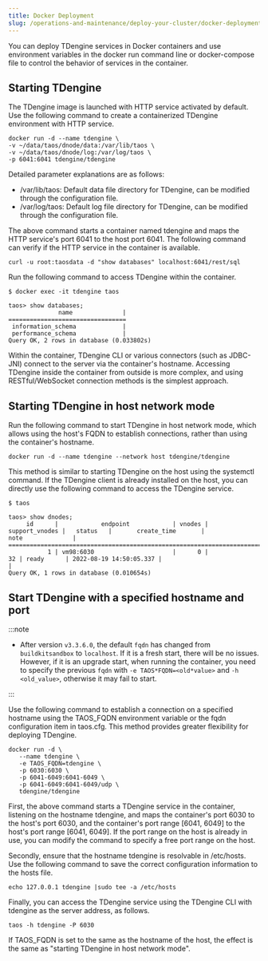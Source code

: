 ```yaml
---
title: Docker Deployment
slug: /operations-and-maintenance/deploy-your-cluster/docker-deployment
---
```


You can deploy TDengine services in Docker containers and use environment variables in the docker run command line or docker-compose file to control the behavior of services in the container.

## Starting TDengine

The TDengine image is launched with HTTP service activated by default. Use the following command to create a containerized TDengine environment with HTTP service.

```shell
docker run -d --name tdengine \
-v ~/data/taos/dnode/data:/var/lib/taos \
-v ~/data/taos/dnode/log:/var/log/taos \
-p 6041:6041 tdengine/tdengine
```

Detailed parameter explanations are as follows:

- /var/lib/taos: Default data file directory for TDengine, can be modified through the configuration file.
- /var/log/taos: Default log file directory for TDengine, can be modified through the configuration file.

The above command starts a container named tdengine and maps the HTTP service's port 6041 to the host port 6041. The following command can verify if the HTTP service in the container is available.

```shell
curl -u root:taosdata -d "show databases" localhost:6041/rest/sql
```

Run the following command to access TDengine within the container.

```shell
$ docker exec -it tdengine taos

taos> show databases;
              name              |
=================================
 information_schema             |
 performance_schema             |
Query OK, 2 rows in database (0.033802s)
```

Within the container, TDengine CLI or various connectors (such as JDBC-JNI) connect to the server via the container's hostname. Accessing TDengine inside the container from outside is more complex, and using RESTful/WebSocket connection methods is the simplest approach.

## Starting TDengine in host network mode

Run the following command to start TDengine in host network mode, which allows using the host's FQDN to establish connections, rather than using the container's hostname.

```shell
docker run -d --name tdengine --network host tdengine/tdengine
```

This method is similar to starting TDengine on the host using the systemctl command. If the TDengine client is already installed on the host, you can directly use the following command to access the TDengine service.

```shell
$ taos

taos> show dnodes;
     id      |            endpoint            | vnodes | support_vnodes |   status   |       create_time       |              note              |
=================================================================================================================================================
           1 | vm98:6030                      |      0 |             32 | ready      | 2022-08-19 14:50:05.337 |                                |
Query OK, 1 rows in database (0.010654s)
```

## Start TDengine with a specified hostname and port

:::note

- After version `v3.3.6.0`, the default `fqdn` has changed from `buildkitsandbox` to `localhost`. If it is a fresh start, there will be no issues. However, if it is an upgrade start, when running the container, you need to specify the previous `fqdn` with `-e TAOS*FQDN=<old*value>` and `-h <old_value>`, otherwise it may fail to start.

:::

Use the following command to establish a connection on a specified hostname using the TAOS_FQDN environment variable or the fqdn configuration item in taos.cfg. This method provides greater flexibility for deploying TDengine.

```shell
docker run -d \
   --name tdengine \
   -e TAOS_FQDN=tdengine \
   -p 6030:6030 \
   -p 6041-6049:6041-6049 \
   -p 6041-6049:6041-6049/udp \
   tdengine/tdengine
```

First, the above command starts a TDengine service in the container, listening on the hostname tdengine, and maps the container's port 6030 to the host's port 6030, and the container's port range [6041, 6049] to the host's port range [6041, 6049]. If the port range on the host is already in use, you can modify the command to specify a free port range on the host.

Secondly, ensure that the hostname tdengine is resolvable in /etc/hosts. Use the following command to save the correct configuration information to the hosts file.

```shell
echo 127.0.0.1 tdengine |sudo tee -a /etc/hosts
```

Finally, you can access the TDengine service using the TDengine CLI with tdengine as the server address, as follows.

```shell
taos -h tdengine -P 6030
```

If TAOS_FQDN is set to the same as the hostname of the host, the effect is the same as "starting TDengine in host network mode".
